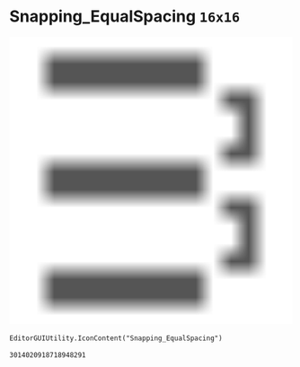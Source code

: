 # Snapping_EqualSpacing `16x16`
<img src="/img/Snapping_EqualSpacing.png" width=512 height=512>

``` CSharp
EditorGUIUtility.IconContent("Snapping_EqualSpacing")
```
```
3014020918718948291
```
